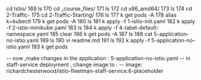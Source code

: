 
 cd Istio/
  169  ls
  170  cd _course_files/
  171  ls
  172  cd x86_amd64/
  173  ls
  174  cd 2-Traffic-
  175  cd 2-Traffic-Starting/
  176  ls
  177  k get pods -A
  178  alias k=kubectl
  179  k get pods -A
  180  ls
  181  k apply -f 1-istio-init.yaml 
  182  k apply -f 2-istio-minikube.yaml 
  183  ls
  184  k apply -f 4-label-default-namespace.yaml 
  185  clear
  186  k get pods -A
  187  ls
  188  cat 5-application-no-istio.yaml 
  189  ls
  190  vi readme.md
  191  ls
  192  k apply -f 5-application-no-istio.yaml 
  193  k get pods


-- now ,make changes in the application : 5-application-no-istio.yaml
-- in staff-service deployment , change image to :
   -- image: richardchesterwood/istio-fleetman-staff-service:6-placeholder




